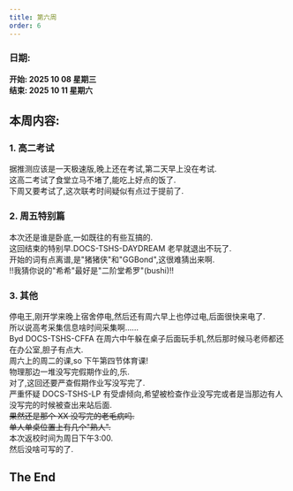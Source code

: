 ```yaml
---
title: 第六周
order: 6
---
```


### 日期:
**开始: 2025 10 08 星期三**  
**结束: 2025 10 11 星期六**  

## 本周内容:

### 1. 高二考试

据推测应该是一天极速版,晚上还在考试,第二天早上没在考试.  
这高二考试了食堂立马不堵了,能吃上好点的饭了.  
下周又要考试了,这次联考时间疑似有点过于提前了.  

### 2. 周五特别篇

本次还是谁是卧底,一如既往的有些互搞的.  
这回结束的特别早.DOCS-TSHS-DAYDREAM 老早就退出不玩了.  
开始的词有点离谱,是"猪猪侠"和"GGBond",这很难猜出来啊.  
!!我猜你说的"希希"最好是"二阶堂希罗"(bushi)!!  

### 3. 其他

停电王,刚开学来晚上宿舍停电,然后还有周六早上也停过电,后面很快来电了.  
所以说高考采集信息啥时间采集啊......  
Byd DOCS-TSHS-CFFA 在周六中午躲在桌子后面玩手机,然后那时候马老师都还在办公室,胆子有点大.  
周六上的周二的课,so 下午第四节体育课!  
物理那边一堆没写完假期作业的,乐.  
对了,这回还要严查假期作业写没写完了.  
严重怀疑 DOCS-TSHS-LP 有受虐倾向,希望被检查作业没写完或者是当那边有人没写完的时候被查出来站后面.  
~~果然还是那个 XX 没写完的老毛病吗.~~  
~~单人单桌位置上有几个"熟人".~~  
本次返校时间为周日下午3:00.  
然后没啥可写的了.  

## The End